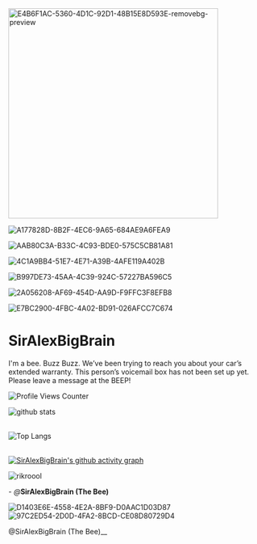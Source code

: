 <img width="416" alt="E4B6F1AC-5360-4D1C-92D1-48B15E8D593E-removebg-preview" src="https://user-images.githubusercontent.com/98426972/165423199-b3fb96ea-2c6f-4522-9d84-02f013e89493.png">


![A177828D-8B2F-4EC6-9A65-684AE9A6FEA9](https://user-images.githubusercontent.com/98426972/162099279-2fd1e28c-d03d-41b9-b498-92b0558a3716.gif)

![AAB80C3A-B33C-4C93-BDE0-575C5CB81A81](https://user-images.githubusercontent.com/98426972/161328010-6dea831f-cf20-4b60-85c9-b8ca3be4275c.gif)

![4C1A9BB4-51E7-4E71-A39B-4AFE119A402B](https://user-images.githubusercontent.com/98426972/161324979-c274bd8c-12b0-41ab-9ef3-55e4503468ba.gif)

![B997DE73-45AA-4C39-924C-57227BA596C5](https://user-images.githubusercontent.com/98426972/161305345-2cbab942-aa14-455f-a187-15b34e390495.gif)

![2A056208-AF69-454D-AA9D-F9FFC3F8EFB8](https://user-images.githubusercontent.com/98426972/161291168-7cc1f240-5369-4895-a55d-bee14f4dc28f.gif)

![E7BC2900-4FBC-4A02-BD91-026AFCC7C674](https://user-images.githubusercontent.com/98426972/161273064-60f3c57c-6c58-4b68-9100-1c794d367573.gif)

# SirAlexBigBrain

I'm a bee. Buzz Buzz. We’ve been trying to reach you about your car’s extended warranty. This person’s voicemail box has not been set up yet. Please leave a message at the BEEP!

 ![Profile Views Counter](https://komarev.com/ghpvc/?username=SirAlexBigBrain&label=Profile+Views&color=red)
 
![github stats](https://github-readme-stats.vercel.app/api?username=SirAlexBigBrain&show_icons=true&include_all_commits=true&theme=dark&cache_seconds=3200)<br><br>

![Top Langs](https://github-readme-stats.vercel.app/api/top-langs/?username=SirAlexBigBrain&theme=dark&layout=compact&hide_title=false)<br><br>

[![SirAlexBigBrain's github activity graph](https://activity-graph.herokuapp.com/graph?username=SirAlexBigBrain&theme=react-dark)](https://github.com/SirAlexBigBrain/github-readme-activity-graph)


![rikroool](https://user-images.githubusercontent.com/88296644/154395563-2304dd63-5164-4cec-ac3c-cd0205834140.gif)

  \- *@*__SirAlexBigBrain (The Bee)__



![D1403E6E-4558-4E2A-8BF9-D0AAC1D03D87](https://user-images.githubusercontent.com/98426972/161270898-c73ea702-0c2f-4ce7-85f4-b5efaec068c9.gif)
![97C2ED54-2D0D-4FA2-8BCD-CE08D80729D4](https://user-images.githubusercontent.com/98426972/161274004-4ef63a48-96de-4557-8d7e-40c01207adce.gif)

@SirAlexBigBrain (The Bee)__
